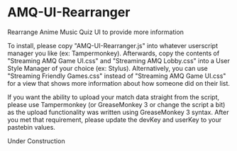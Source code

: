 # AMQ-UI-Rearranger
Rearrange Anime Music Quiz UI to provide more information

To install, please copy "AMQ-UI-Rearranger.js" into whatever userscript manager you like (ex: Tampermonkey). Afterwards, copy the contents of "Streaming AMQ Game UI.css" and "Streaming AMQ Lobby.css" into a User Style Manager of your choice (ex: Stylus). Alternatively, you can use "Streaming Friendly Games.css" instead of "Streaming AMQ Game UI.css" for a view that shows more information about how someone did on their list.

If you want the ability to upload your match data straight from the script, please use Tampermonkey (or GreaseMonkey 3 or change the script a bit) as the upload functionality was written using GreaseMonkey 3 syntax. After you met that requirement, please update the devKey and userKey to your pastebin values.

Under Construction
